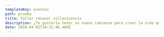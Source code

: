 ```yaml
---
templateKey: eventos
path: prueba
title: Taller renacer villavicencio
description: ¿Te gustaría tener un nuevo comienzo para crear la vida que deseas?
date: 2018-04-02T18:31:46.460Z
---
```


